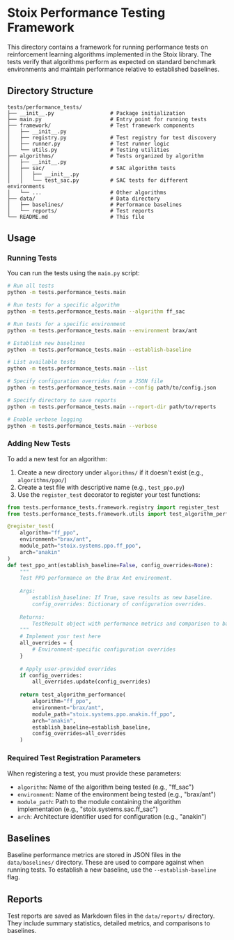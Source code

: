 # Stoix Performance Testing Framework

This directory contains a framework for running performance tests on reinforcement learning algorithms implemented in the Stoix library. The tests verify that algorithms perform as expected on standard benchmark environments and maintain performance relative to established baselines.

## Directory Structure

```
tests/performance_tests/
├── __init__.py                  # Package initialization
├── main.py                      # Entry point for running tests
├── framework/                   # Test framework components
│   ├── __init__.py
│   ├── registry.py              # Test registry for test discovery
│   ├── runner.py                # Test runner logic
│   └── utils.py                 # Testing utilities
├── algorithms/                  # Tests organized by algorithm
│   ├── __init__.py
│   ├── sac/                     # SAC algorithm tests
│   │   ├── __init__.py
│   │   └── test_sac.py          # SAC tests for different environments
│   └── ...                      # Other algorithms
├── data/                        # Data directory
│   ├── baselines/               # Performance baselines
│   └── reports/                 # Test reports
└── README.md                    # This file
```

## Usage

### Running Tests

You can run the tests using the `main.py` script:

```bash
# Run all tests
python -m tests.performance_tests.main

# Run tests for a specific algorithm
python -m tests.performance_tests.main --algorithm ff_sac

# Run tests for a specific environment
python -m tests.performance_tests.main --environment brax/ant

# Establish new baselines
python -m tests.performance_tests.main --establish-baseline

# List available tests
python -m tests.performance_tests.main --list

# Specify configuration overrides from a JSON file
python -m tests.performance_tests.main --config path/to/config.json

# Specify directory to save reports
python -m tests.performance_tests.main --report-dir path/to/reports

# Enable verbose logging
python -m tests.performance_tests.main --verbose
```

### Adding New Tests

To add a new test for an algorithm:

1. Create a new directory under `algorithms/` if it doesn't exist (e.g., `algorithms/ppo/`)
2. Create a test file with descriptive name (e.g., `test_ppo.py`)
3. Use the `register_test` decorator to register your test functions:

```python
from tests.performance_tests.framework.registry import register_test
from tests.performance_tests.framework.utils import test_algorithm_performance

@register_test(
    algorithm="ff_ppo", 
    environment="brax/ant",
    module_path="stoix.systems.ppo.ff_ppo",
    arch="anakin"
)
def test_ppo_ant(establish_baseline=False, config_overrides=None):
    """
    Test PPO performance on the Brax Ant environment.
    
    Args:
        establish_baseline: If True, save results as new baseline.
        config_overrides: Dictionary of configuration overrides.
        
    Returns:
        TestResult object with performance metrics and comparison to baseline.
    """
    # Implement your test here
    all_overrides = {
        # Environment-specific configuration overrides
    }
    
    # Apply user-provided overrides
    if config_overrides:
        all_overrides.update(config_overrides)
    
    return test_algorithm_performance(
        algorithm="ff_ppo",
        environment="brax/ant",
        module_path="stoix.systems.ppo.anakin.ff_ppo",
        arch="anakin",
        establish_baseline=establish_baseline,
        config_overrides=all_overrides
    )
```

### Required Test Registration Parameters

When registering a test, you must provide these parameters:

- `algorithm`: Name of the algorithm being tested (e.g., "ff_sac")
- `environment`: Name of the environment being tested (e.g., "brax/ant")
- `module_path`: Path to the module containing the algorithm implementation (e.g., "stoix.systems.sac.ff_sac")
- `arch`: Architecture identifier used for configuration (e.g., "anakin")

## Baselines

Baseline performance metrics are stored in JSON files in the `data/baselines/` directory. These are used to compare against when running tests. To establish a new baseline, use the `--establish-baseline` flag.

## Reports

Test reports are saved as Markdown files in the `data/reports/` directory. They include summary statistics, detailed metrics, and comparisons to baselines. 